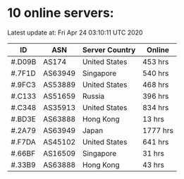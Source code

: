# 10 online servers:

Latest update at: Fri Apr 24 03:10:11 UTC 2020

| ID | ASN | Server Country | Online |
| -- | --- | -------------- | ------ |
| #.D09B | AS174 | United States | 453 hrs |
| #.7F1D | AS63949 | Singapore | 540 hrs |
| #.9FC3 | AS53889 | United States | 468 hrs |
| #.C133 | AS51659 | Russia | 396 hrs |
| #.C348 | AS35913 | United States | 834 hrs |
| #.BD3E | AS63888 | Hong Kong | 13 hrs |
| #.2A79 | AS63949 | Japan | 1777 hrs |
| #.F7DA | AS45102 | United States | 641 hrs |
| #.66BF | AS16509 | Singapore | 31 hrs |
| #.33B9 | AS63888 | Hong Kong | 43 hrs |

